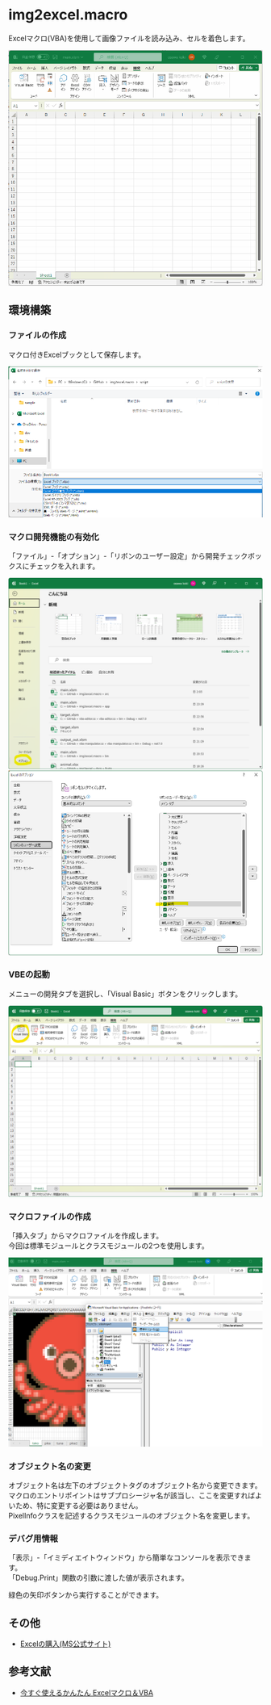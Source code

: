 # img2excel.macro

Excelマクロ(VBA)を使用して画像ファイルを読み込み、セルを着色します。  

![成果物](./docs/img/tako-tuna.gif)  

## 環境構築

### ファイルの作成

マクロ付きExcelブックとして保存します。  

![ファイルの作成](./docs/img/save-as-xlsm.png)  

### マクロ開発機能の有効化

「ファイル」-「オプション」-「リボンのユーザー設定」から開発チェックボックスにチェックを入れます。  

![マクロ開発機能の有効化](./docs/img/option.png)  
![マクロ開発機能の有効化](./docs/img/development.png)  

### VBEの起動

メニューの開発タブを選択し、「Visual Basic」ボタンをクリックします。  

![VBEの起動](./docs/img/VBE.png)  

### マクロファイルの作成

「挿入タブ」からマクロファイルを作成します。  
今回は標準モジュールとクラスモジュールの2つを使用します。  

![VBEの起動](./docs/img/vbe-overall.png)  

### オブジェクト名の変更

オブジェクト名は左下のオブジェクトタグのオブジェクト名から変更できます。  
マクロのエントリポイントはサブプロシージャ名が該当し、ここを変更すればよいため、特に変更する必要はありません。  
PixelInfoクラスを記述するクラスモジュールのオブジェクト名を変更します。  

### デバグ用情報

「表示」-「イミディエイトウィンドウ」から簡単なコンソールを表示できます。  
「Debug.Print」関数の引数に渡した値が表示されます。  

緑色の矢印ボタンから実行することができます。  

## その他

- [Excelの購入(MS公式サイト)](https://www.microsoft.com/ja-jp/microsoft-365)  

## 参考文献

- [今すぐ使えるかんたん Excelマクロ＆VBA](https://gihyo.jp/book/2019/978-4-297-10241-8)  
